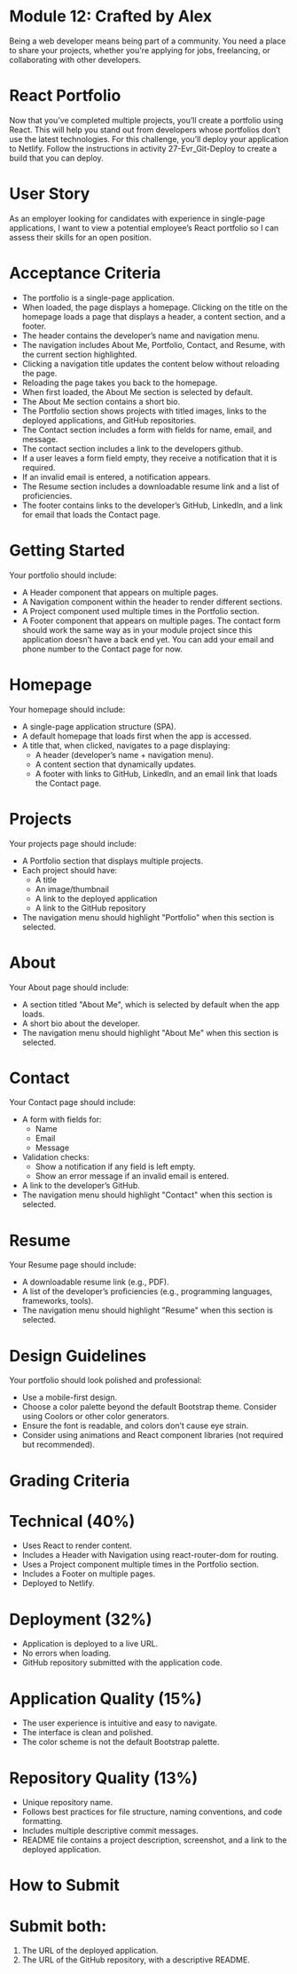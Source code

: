 # Module 12: Crafted by Alex
Being a web developer means being part of a community. You need a place to share your projects, whether you're applying for jobs, freelancing, or collaborating with other developers.

# React Portfolio
Now that you’ve completed multiple projects, you’ll create a portfolio using React. This will help you stand out from developers whose portfolios don’t use the latest technologies.
For this challenge, you’ll deploy your application to Netlify. Follow the instructions in activity 27-Evr_Git-Deploy to create a build that you can deploy.

# User Story
As an employer looking for candidates with experience in single-page applications, I want to view a potential employee’s React portfolio so I can assess their skills for an open position.

# Acceptance Criteria
- The portfolio is a single-page application.
- When loaded, the page displays a homepage. Clicking on the title on the homepage loads a page that displays a header, a content section, and a footer.
- The header contains the developer’s name and navigation menu.
- The navigation includes About Me, Portfolio, Contact, and Resume, with the current section highlighted.
- Clicking a navigation title updates the content below without reloading the page.
- Reloading the page takes you back to the homepage.
- When first loaded, the About Me section is selected by default.
- The About Me section contains a short bio.
- The Portfolio section shows projects with titled images, links to the deployed applications, and GitHub repositories.
- The Contact section includes a form with fields for name, email, and message.
- The contact section includes a link to the developers github.
- If a user leaves a form field empty, they receive a notification that it is required.
- If an invalid email is entered, a notification appears.
- The Resume section includes a downloadable resume link and a list of proficiencies.
- The footer contains links to the developer’s GitHub, LinkedIn, and a link for email that loads the Contact page.

# Getting Started
Your portfolio should include:
- A Header component that appears on multiple pages.
- A Navigation component within the header to render different sections.
- A Project component used multiple times in the Portfolio section.
- A Footer component that appears on multiple pages.
The contact form should work the same way as in your module project since this application doesn’t have a back end yet. You can add your email and phone number to the Contact page for now.

# Homepage
Your homepage should include:
- A single-page application structure (SPA).
- A default homepage that loads first when the app is accessed.
- A title that, when clicked, navigates to a page displaying:
    - A header (developer’s name + navigation menu).
    - A content section that dynamically updates.
    - A footer with links to GitHub, LinkedIn, and an email link that loads the Contact page.

# Projects
Your projects page should include:
- A Portfolio section that displays multiple projects.
- Each project should have:
    - A title
    - An image/thumbnail
    - A link to the deployed application
    - A link to the GitHub repository
- The navigation menu should highlight "Portfolio" when this section is selected.

# About
Your About page should include:
- A section titled "About Me", which is selected by default when the app loads.
- A short bio about the developer.
- The navigation menu should highlight "About Me" when this section is selected.

# Contact
Your Contact page should include:
- A form with fields for:
    - Name
    - Email
    - Message
- Validation checks:
    - Show a notification if any field is left empty.
    - Show an error message if an invalid email is entered.
- A link to the developer’s GitHub.
- The navigation menu should highlight "Contact" when this section is selected.

# Resume
Your Resume page should include:
- A downloadable resume link (e.g., PDF).
- A list of the developer’s proficiencies (e.g., programming languages, frameworks, tools).
- The navigation menu should highlight "Resume" when this section is selected.

# Design Guidelines
Your portfolio should look polished and professional:
- Use a mobile-first design.
- Choose a color palette beyond the default Bootstrap theme. Consider using Coolors or other color generators.
- Ensure the font is readable, and colors don’t cause eye strain.
- Consider using animations and React component libraries (not required but recommended).

# Grading Criteria

# Technical (40%)
- Uses React to render content.
 - Includes a Header with Navigation using react-router-dom for routing.
- Uses a Project component multiple times in the Portfolio section.
- Includes a Footer on multiple pages.
- Deployed to Netlify.

# Deployment (32%)
- Application is deployed to a live URL.
- No errors when loading.
- GitHub repository submitted with the application code.

# Application Quality (15%)
- The user experience is intuitive and easy to navigate.
- The interface is clean and polished.
- The color scheme is not the default Bootstrap palette.

# Repository Quality (13%)
- Unique repository name.
- Follows best practices for file structure, naming conventions, and code formatting.
- Includes multiple descriptive commit messages.
- README file contains a project description, screenshot, and a link to the deployed application.

# How to Submit

# Submit both:
1. The URL of the deployed application.
2. The URL of the GitHub repository, with a descriptive README.

